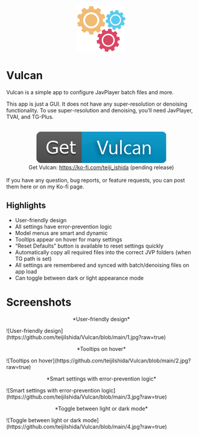 <p align="center">
  <img width="128" height="128" src="https://github.com/teijiIshida/Vulcan/blob/main/logo.png?raw=true">
</p>

# Vulcan

Vulcan is a simple app to configure JavPlayer batch files and more. 

This app is just a GUI. It does not have any super-resolution or denoising functionality. To use super-resolution and denoising, you’ll need JavPlayer, TVAI, and TG-Plus. 

<div align="center">
  <br>
  <a href="https://ko-fi.com/teiji_ishida">
    <img src="https://github.com/teijiIshida/Vulcan/blob/main/get_button.png?raw=true" alt="Get Vulcan" />
  </a>
  <br>
  Get Vulcan: <a href="https://ko-fi.com/teiji_ishida">https://ko-fi.com/teiji_ishida</a> (pending release)
</div>
<br>
If you have any question, bug reports, or feature requests, you can post them here or on my Ko-fi page.

## Highlights

* User-friendly design
* All settings have error-prevention logic
* Model menus are smart and dynamic
* Tooltips appear on hover for many settings 
* “Reset Defaults” button is available to reset settings quickly
* Automatically copy all required files into the correct JVP folders (when TG path is set)
* All settings are remembered and synced with batch/denoising files on app load
* Can toggle between dark or light appearance mode 


# Screenshots
<p align="center">
*User-friendly design*
</p>
![User-friendly design](https://github.com/teijiIshida/Vulcan/blob/main/1.jpg?raw=true)

<p align="center">
*Tooltips on hover*
</p>
![Tooltips on hover](https://github.com/teijiIshida/Vulcan/blob/main/2.jpg?raw=true)

<p align="center">
*Smart settings with error-prevention logic*
</p>
![Smart settings with error-prevention logic](https://github.com/teijiIshida/Vulcan/blob/main/3.jpg?raw=true)

<p align="center">
*Toggle between light or dark mode*
</p>
![Toggle between light or dark mode](https://github.com/teijiIshida/Vulcan/blob/main/4.jpg?raw=true)


